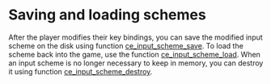 # Saving and loading schemes
After the player modifies their key bindings, you can save the modified input scheme on the disk using function [ce_input_scheme_save](./ce_input_scheme_save.html). To load the scheme back into the game, use the function [ce_input_scheme_load](./ce_input_scheme_load.html). When an input scheme is no longer necessary to keep in memory, you can destroy it using function [ce_input_scheme_destroy](./ce_input_scheme_destroy.html).